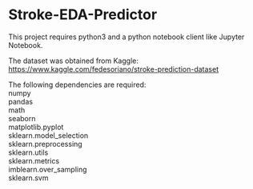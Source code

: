 # Stroke-EDA-Predictor

This project requires python3 and a python notebook client like Jupyter Notebook.

The dataset was obtained from Kaggle: https://www.kaggle.com/fedesoriano/stroke-prediction-dataset

The following dependencies are required:<br/>
  numpy<br/>
  pandas<br/>
  math<br/>
  seaborn<br/>
  matplotlib.pyplot<br/>
  sklearn.model_selection<br/>
  sklearn.preprocessing<br/>
  sklearn.utils<br/>
  sklearn.metrics<br/>
  imblearn.over_sampling<br/>
  sklearn.svm<br/>
